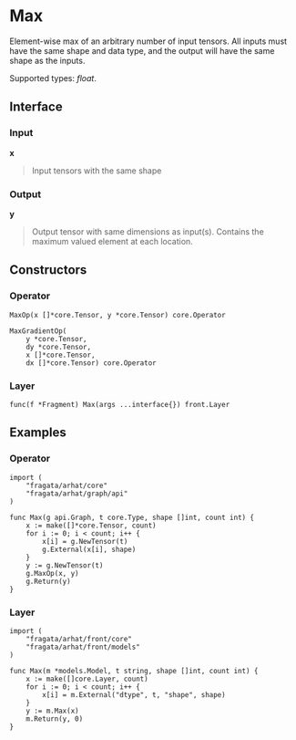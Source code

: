 
# Max

Element-wise max of an arbitrary number of input tensors. All inputs
must have the same shape and data type, and the output will have the same shape
as the inputs.

Supported types: *float*.

## Interface

### Input

**x**

>Input tensors with the same shape

### Output

**y**

>Output tensor with same dimensions as input(s). Contains the maximum valued element at each location.


## Constructors

### Operator


```
MaxOp(x []*core.Tensor, y *core.Tensor) core.Operator

MaxGradientOp(
    y *core.Tensor,
    dy *core.Tensor,
    x []*core.Tensor,
    dx []*core.Tensor) core.Operator
```


### Layer


```
func(f *Fragment) Max(args ...interface{}) front.Layer
```


## Examples

### Operator


```
import (
    "fragata/arhat/core"
    "fragata/arhat/graph/api"
)

func Max(g api.Graph, t core.Type, shape []int, count int) {
    x := make([]*core.Tensor, count)
    for i := 0; i < count; i++ {
        x[i] = g.NewTensor(t)
        g.External(x[i], shape)
    }
    y := g.NewTensor(t)
    g.MaxOp(x, y)
    g.Return(y)
}
```


### Layer


```
import (
    "fragata/arhat/front/core"
    "fragata/arhat/front/models"
)

func Max(m *models.Model, t string, shape []int, count int) {
    x := make([]core.Layer, count)
    for i := 0; i < count; i++ {
        x[i] = m.External("dtype", t, "shape", shape)
    }
    y := m.Max(x)
    m.Return(y, 0)
}
```

